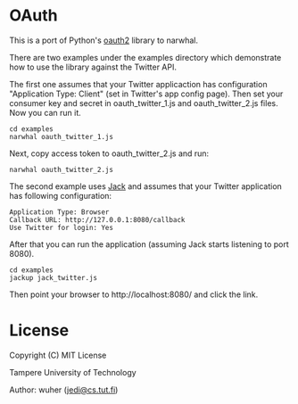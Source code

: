 OAuth
=====

This is a port of Python's [oauth2][1] library to narwhal.

There are two examples under the examples directory which demonstrate
how to use the library against the Twitter API.

The first one assumes that your Twitter applicaction has configuration
"Application Type: Client" (set in Twitter's app config page). Then
set your consumer key and secret in oauth_twitter_1.js and
oauth_twitter_2.js files. Now you can run it.

    cd examples
    narwhal oauth_twitter_1.js

Next, copy access token to oauth_twitter_2.js and run:

    narwhal oauth_twitter_2.js

The second example uses [Jack][2] and assumes that your Twitter
application has following configuration:

    Application Type: Browser
    Callback URL: http://127.0.0.1:8080/callback
    Use Twitter for login: Yes

After that you can run the application (assuming Jack starts listening
to port 8080).

    cd examples
    jackup jack_twitter.js

Then point your browser to http://localhost:8080/ and click the link.


License
=======

Copyright (C) MIT License

Tampere University of Technology

Author: wuher (jedi@cs.tut.fi)



[1]:http://github.com/simplegeo/python-oauth2
[2]:http://github.com/280north/jack

